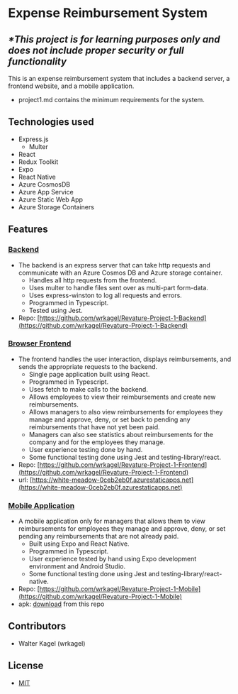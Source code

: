 # Expense Reimbursement System

## ***\*This project is for learning purposes only and does not include proper security or full functionality***

  This is an expense reimbursement system that includes a backend server, a frontend website, and a mobile application.
- project1.md contains the minimum requirements for the system.

## Technologies used
- Express.js
  - Multer
- React
- Redux Toolkit
- Expo
- React Native
- Azure CosmosDB
- Azure App Service
- Azure Static Web App
- Azure Storage Containers

## Features

### [Backend](https://github.com/wrkagel/Revature-Project-1-Backend)
- The backend is an express server that can take http requests and communicate with an Azure Cosmos DB and Azure storage container.
  - Handles all http requests from the frontend.
  - Uses multer to handle files sent over as multi-part form-data.
  - Uses express-winston to log all requests and errors.
  - Programmed in Typescript.
  - Tested using Jest.
- Repo: [https://github.com/wrkagel/Revature-Project-1-Backend](https://github.com/wrkagel/Revature-Project-1-Backend)

### [Browser Frontend](https://github.com/wrkagel/Revature-Project-1-Frontend)
- The frontend handles the user interaction, displays reimbursements, and sends the appropriate requests to the backend.
  - Single page application built using React.
  - Programmed in Typescript.
  - Uses fetch to make calls to the backend.
  - Allows employees to view their reimbursements and create new reimbursements.
  - Allows managers to also view reimbursements for employees they manage and approve, deny, or set back to pending any reimbursements that have not yet been paid.
  - Managers can also see statistics about reimbursements for the company and for the employees they manage.
  - User experience testing done by hand.
  - Some functional testing done using Jest and testing-library/react.
- Repo: [https://github.com/wrkagel/Revature-Project-1-Frontend](https://github.com/wrkagel/Revature-Project-1-Frontend)
- url: [https://white-meadow-0ceb2eb0f.azurestaticapps.net](https://white-meadow-0ceb2eb0f.azurestaticapps.net)

### [Mobile Application](https://github.com/wrkagel/Revature-Project-1-Mobile)
- A mobile application only for managers that allows them to view reimbursements for employees they manage and approve, deny, or set pending any reimbursements that are not already paid.
  - Built using Expo and React Native.
  - Programmed in Typescript.
  - User experience tested by hand using Expo development environment and Android Studio.
  - Some functional testing done using Jest and testing-library/react-native.
- Repo: [https://github.com/wrkagel/Revature-Project-1-Mobile](https://github.com/wrkagel/Revature-Project-1-Mobile)
- apk: [download](https://github.com/wrkagel/Revature-Project-1/raw/main/expense-mobile-0c38ca76294b430bb4ebe6de2e0b3486-signed.apk) from this repo

## Contributors
- Walter Kagel (wrkagel)

## License
- [MIT](License.md)